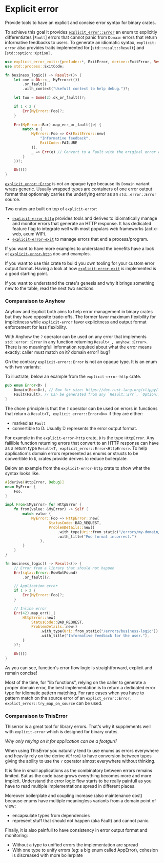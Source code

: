 Explicit error
==============

<!-- cargo-rdme start -->

Provide tools to have an explicit and concise error syntax for binary crates.

To achieve this goal it provides [`explicit_error::Error`](https://docs.rs/explicit-error/latest/explicit_error/error/enum.Error.html) an enum to explicitly differentiates
[`Fault`] errors that cannot panic from `Domain` errors that return informative feedbacks
to users. To generate an idiomatic syntax, `explicit-error` also provides traits implemented for [`std::result::Result`]
and [`std::option::Option`] .

```rust
use explicit_error_exit::{prelude::*, ExitError, derive::ExitError, Result, Fault};
use std::process::ExitCode;

fn business_logic() -> Result<()> {
    let one = Ok::<_, MyError>(())
        .or_fault()
        .with_context("Usefull context to help debug.")?;

    let two = Some(2).ok_or_fault()?;

    if 1 < 2 {
        Err(MyError::Foo)?;
    }
    
    Err(MyError::Bar).map_err_or_fault(|e| {
        match e {
            MyError::Foo => Ok(ExitError::new(
                "Informative feedback",
                ExitCode::FAILURE
            )),
            _ => Err(e) // Convert to a Fault with the original error as its std::error::Error source
        }
    })?;

    Ok(())
}
```

[`explicit_error::Error`](https://docs.rs/explicit-error/latest/explicit_error/error/enum.Error.html) is not an opaque type because its `Domain` variant wraps generic.
Usually wrapped types are containers of one error output format that optionnaly carries the underlying error as an `std::error::Error` source.

Two crates are built on top of `explicit-error`:
- [`explicit-error-http`](https://crates.io/crates/explicit-error-http) provides tools and derives to idiomatically manage and monitor errors that generate an HTTP response. It has dedicated feature flag to integrate well with most populars web frameworks (actix-web, axum WIP).
- [`explicit-error-exit`](https://crates.io/crates/explicit-error-exit) to manage errors that end a process/program.

If you want to have more examples to understand the benefits have a look at [`explicit-error-http`](https://crates.io/crates/explicit-error-http) doc and examples.

If you want to use this crate to build you own tooling for your custom error output format. Having a look at how [
`explicit-error-exit`](https://crates.io/crates/explicit-error-exit) is implemented is a good starting point.

If you want to understand the crate's genesis and why it brings something new to the table, read the next two sections.

### Comparaison to Anyhow

Anyhow and Explicit both aims to help error management in binary crates but they have opposite trade-offs.
The former favor maximum flexibility for implicitness while `explicit-error`
favor explicitness and output format enforcement for less flexibility.

With Anyhow the `?` operator can be used on any error that implements `std::error::Error` in any function
returning `Result<_, anyhow::Error>`. There is no meaningfull information required about what the error means
exactly: caller must match on it? domain error? bug?

On the contrary `explicit-error::Error` is not an opaque type. It is an enum with two variants:

To illustrate, below an example from the `explicit-error-http` crate.

```rust
pub enum Error<D> {
    Domain(Box<D>), // Box for size: https://doc.rust-lang.org/clippy/lint_configuration.html#large-error-threshold
    Fault(Fault), // Can be generated from any `Result::Err`, `Option::None` or out of the box
}
```

The chore principle is that the `?` operator can be used on errors in functions
that return a `Result<T, explicit_error::Error<D>>` if they are either:
- marked as `Fault`
- convertible to D. Usually D represents the error output format.

For example in the `explicit-error-http` crate, `D` is the type `HttpError`. Any faillible function
returning errors that convert to an HTTP response can have as a return type `Result<T, explicit_error::Error<HttpError>`.
To help application's domain errors represented as enums or structs to be convertible to `D`, crates provide derives to reduce boilerplate.

Below an example from the `explicit-error-http` crate to show what the syntax looks like.

```rust
#[derive(HttpError, Debug)]
enum MyError {
    Foo,
}

impl From<&MyError> for HttpError {
    fn from(value: &MyError) -> Self {
        match value {
            MyError::Foo => HttpError::new(
                    StatusCode::BAD_REQUEST,
                    ProblemDetails::new()
                        .with_type(Uri::from_static("/errors/my-domain/foo"))
                        .with_title("Foo format incorrect.")
                ),
        }
    }
}

fn business_logic() -> Result<()> {
    // Error from a library that should not happen
    Err(sqlx::Error::RowNotFound)
        .or_fault()?;

    // Application error
    if 1 > 2 {
        Err(MyError::Foo)?;
    }

    // Inline error
    Err(42).map_err(|_|
        HttpError::new(
            StatusCode::BAD_REQUEST,
            ProblemDetails::new()
                .with_type(Uri::from_static("/errors/business-logic"))
                .with_title("Informative feedback for the user."),
        )
    )?;

    Ok(())
}
```

As you can see, function's error flow logic is straightforward, explicit and remain concise!

Most of the time, for "lib functions", relying on the caller to generate a proper domain error,
the best implementation is to return a dedicated error type for idiomatic pattern matching.
For rare cases when you have to pattern match on the source error of an `explict_error::Error`,
`explict_error::try_map_on_source` can be used.

### Comparaison to ThisError

Thiserror is a great tool for library errors. That's why it supplements well with `explicit-error`
which is designed for binary crates.

_Why only relying on it for application can be a footgun?_

When using ThisError you naturally tend to use enums as errors everywhere and heavily rely on the derive `#[from]`
to have conversion between types giving the ability to use the `?` operator almost everywhere without thinking.

It is fine in small applications as the combinatory between errors remains limited. But as the code base grows
everything becomes more and more implicit. Understand the error logic flow starts to be really painfull as you
have to read multiple implementations spread in different places.

Moreover boilerplate and coupling increase (also maintenance cost) because enums have multiple meaningless variants
from a domain point of view:
- encapsulate types from dependencies
- represent stuff that should not happen (aka Fault) and cannot panic.

Finally, it is also painfull to have consistency in error output format and monitoring:
- Without a type to unified errors the implementation are spread
- With one type to unify errors (eg: a big enum called AppError), cohesion is discreased with more boilerplate

<!-- cargo-rdme end -->
